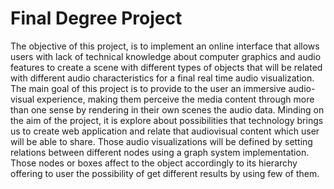 
# Final Degree Project

The objective of this project, is to implement an online interface that allows users with lack of technical knowledge about computer graphics and audio features to create a scene with different types of objects that will be related with different audio characteristics for a final real time audio visualization.
The main goal of this project is to provide to the user an immersive audio-visual experience, making them perceive the media content through more than one sense by rendering in their own scenes the audio data.
Minding on the aim of the project, it is explore about possibilities that technology brings us to create web application and relate that audiovisual content which user will be able to share.
Those audio visualizations will be defined by setting relations between different nodes using a graph system implementation. Those nodes or boxes affect to the object accordingly to its hierarchy offering to user the possibility of get different results by using few of them.

